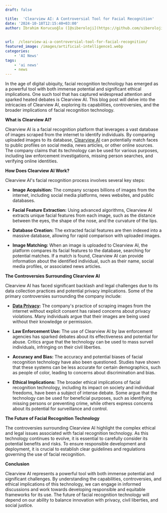 ```yaml
---
draft: false

title:  'Clearview AI: A Controversial Tool for Facial Recognition'
date: '2024-10-18T12:15:40+03:00'
author: İbrahim Korucuoğlu ([@siberoloji](https://github.com/siberoloji))
 
 
url:  /clearview-ai-a-controversial-tool-for-facial-recognition/
featured_image: /images/artificial-intelligence1.webp
categories:
    - 'AI News'
tags:
    - 'ai news'
    - news
---
```



In the age of digital ubiquity, facial recognition technology has emerged as a powerful tool with both immense potential and significant ethical implications. One such tool that has captured widespread attention and sparked heated debates is Clearview AI. This blog post will delve into the intricacies of Clearview AI, exploring its capabilities, controversies, and the broader implications of facial recognition technology.



**What is Clearview AI?**



Clearview AI is a facial recognition platform that leverages a vast database of images scraped from the internet to identify individuals. By comparing uploaded images to its database, <a href="https://www.clearview.ai" target="_blank" rel="noopener" title="">Clearview AI</a> can potentially match faces to public profiles on social media, news articles, or other online sources. The company claims that its technology can be used for various purposes, including law enforcement investigations, missing person searches, and verifying online identities.



**How Does Clearview AI Work?**



Clearview AI's facial recognition process involves several key steps:


* **Image Acquisition:** The company scrapes billions of images from the internet, including social media platforms, news websites, and public databases.

* **Facial Feature Extraction:** Using advanced algorithms, Clearview AI extracts unique facial features from each image, such as the distance between the eyes, the shape of the nose, and the curvature of the lips.

* **Database Creation:** The extracted facial features are then indexed into a massive database, allowing for rapid comparison with uploaded images.

* **Image Matching:** When an image is uploaded to Clearview AI, the platform compares its facial features to the database, searching for potential matches. If a match is found, Clearview AI can provide information about the identified individual, such as their name, social media profiles, or associated news articles.




**The Controversies Surrounding Clearview AI**



Clearview AI has faced significant backlash and legal challenges due to its data collection practices and potential privacy implications. Some of the primary controversies surrounding the company include:


* **<a href="https://www.siberoloji.com/data-privacy-regulations/" target="_blank" rel="noopener" title="">Data Privacy</a>:** The company's practice of scraping images from the internet without explicit consent has raised concerns about privacy violations. Many individuals argue that their images are being used without their knowledge or permission.

* **Law Enforcement Use:** The use of Clearview AI by law enforcement agencies has sparked debates about its effectiveness and potential for abuse. Critics argue that the technology can be used to mass surveil individuals, infringing on their civil liberties.

* **Accuracy and Bias:** The accuracy and potential biases of facial recognition technology have also been questioned. Studies have shown that these systems can be less accurate for certain demographics, such as people of color, leading to concerns about discrimination and bias.

* **Ethical Implications:** The broader ethical implications of facial recognition technology, including its impact on society and individual freedoms, have been a subject of intense debate. Some argue that the technology can be used for beneficial purposes, such as identifying missing persons or preventing crime, while others express concerns about its potential for surveillance and control.




**The Future of Facial Recognition Technology**



The controversies surrounding Clearview AI highlight the complex ethical and legal issues associated with facial recognition technology. As this technology continues to evolve, it is essential to carefully consider its potential benefits and risks. To ensure responsible development and deployment, it is crucial to establish clear guidelines and regulations governing the use of facial recognition.



**Conclusion**



Clearview AI represents a powerful tool with both immense potential and significant challenges. By understanding the capabilities, controversies, and ethical implications of this technology, we can engage in informed discussions and work towards developing responsible and equitable frameworks for its use. The future of facial recognition technology will depend on our ability to balance innovation with privacy, civil liberties, and social justice.

